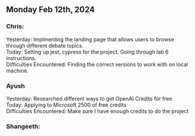 ## Monday Feb 12th, 2024
### Chris:
Yesterday: Implmenting the landing page that allows users to browse through different debate topics.\
Today: Setting up jest, cypress for the project. Going through lab 6 instructions.\
Difficulties Encountered: Finding the correct versions to work with on local machine.
### Ayush
Yesterday: Researched different ways to get OpenAI Credits for free\
Today: Applying to Microsoft 2500 of free credits\
Difficulties Encountered: Make sure I have enough credits to do the project
### Shangeeth:
